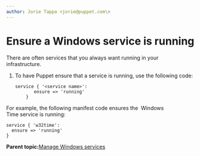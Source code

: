 ```yaml
---
author: Jorie Tappa <jorie@puppet.com\>
---
```


# Ensure a Windows service is running

There are often services that you always want running in your infrastructure.

1.  To have Puppet ensure that a service is running, use the following code:

    ```
    service { '<service name>':
           ensure => 'running'
        }
    ```


For example, the following manifest code ensures the  Windows Time service is running:

```
service { 'w32time':
  ensure => 'running'
}
```

**Parent topic:**[Manage Windows services](managing_windows_services.md)


